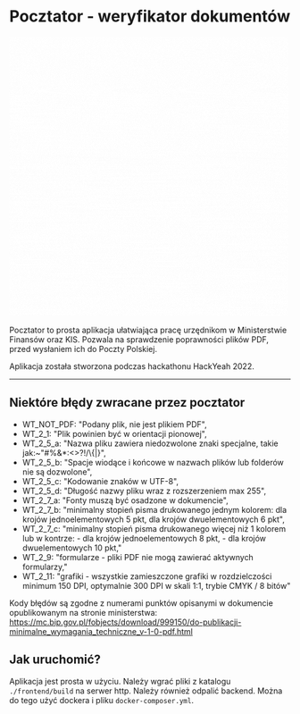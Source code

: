 # Pocztator - weryfikator dokumentów

![Pocztator](./frontend/src/logo.gif)

Pocztator to prosta aplikacja ułatwiająca pracę urzędnikom w Ministerstwie Finansów oraz KIS. Pozwala na sprawdzenie poprawności plików PDF, przed wysłaniem ich do Poczty Polskiej.

Aplikacja została stworzona podczas hackathonu HackYeah 2022.

---
## Niektóre błędy zwracane przez pocztator

- WT_NOT_PDF: "Podany plik, nie jest plikiem PDF",
- WT_2_1: "Plik powinien być w orientacji pionowej",
- WT_2_5_a: "Nazwa pliku zawiera niedozwolone znaki specjalne, takie jak:~\"#%&*:<>?!/\\{|}",
- WT_2_5_b: "Spacje wiodące i końcowe w nazwach plików lub folderów nie są dozwolone",
- WT_2_5_c: "Kodowanie znaków w UTF-8",
- WT_2_5_d: "Długość nazwy pliku wraz z rozszerzeniem max 255",
- WT_2_7_a: "Fonty muszą być osadzone w dokumencie",
- WT_2_7_b: "minimalny stopień pisma drukowanego jednym kolorem: dla krojów jednoelementowych 5 pkt, dla krojów dwuelementowych 6 pkt",
- WT_2_7_c: "minimalny stopień pisma drukowanego więcej niż 1 kolorem lub w kontrze: - dla krojów jednoelementowych 8 pkt, - dla krojów dwuelementowych 10 pkt,"
- WT_2_9: "formularze - pliki PDF nie mogą zawierać aktywnych formularzy,"
- WT_2_11: "grafiki - wszystkie zamieszczone grafiki w rozdzielczości minimum 150 DPI, optymalnie 300 DPI w skali 1:1, trybie CMYK / 8 bitów"

Kody błędów są zgodne z numerami punktów opisanymi w dokumencie opublikowanym na stronie ministerstwa: https://mc.bip.gov.pl/fobjects/download/999150/do-publikacji-minimalne_wymagania_techniczne_v-1-0-pdf.html


## Jak uruchomić?

Aplikacja jest prosta w użyciu. Należy wgrać pliki z katalogu `./frontend/build` na serwer http. Należy również odpalić backend. Można do tego użyć dockera i pliku `docker-composer.yml`.
